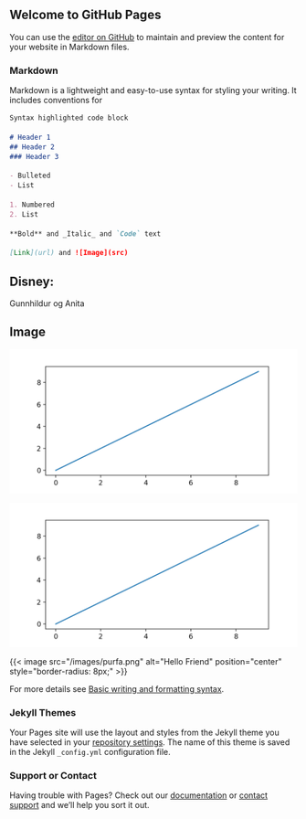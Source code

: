 ## Welcome to GitHub Pages

You can use the [editor on GitHub](https://github.com/Gunnhildurkatrin/socialgraphs-disneyvillains/edit/main/docs/index.md) to maintain and preview the content for your website in Markdown files.


### Markdown

Markdown is a lightweight and easy-to-use syntax for styling your writing. It includes conventions for

```markdown
Syntax highlighted code block

# Header 1
## Header 2
### Header 3

- Bulleted
- List

1. Numbered
2. List

**Bold** and _Italic_ and `Code` text

[Link](url) and ![Image](src)
```

## Disney:
Gunnhildur og Anita

## Image

![image](https://github.com/Gunnhildurkatrin/socialgraphs-disneyvillains/blob/main/images/purfa.png)

![image](/images/purfa.png)


{{< image src="/images/purfa.png" alt="Hello Friend" position="center" style="border-radius: 8px;" >}}




For more details see [Basic writing and formatting syntax](https://docs.github.com/en/github/writing-on-github/getting-started-with-writing-and-formatting-on-github/basic-writing-and-formatting-syntax).

### Jekyll Themes

Your Pages site will use the layout and styles from the Jekyll theme you have selected in your [repository settings](https://github.com/Gunnhildurkatrin/socialgraphs-disneyvillains/settings/pages). The name of this theme is saved in the Jekyll `_config.yml` configuration file.

### Support or Contact

Having trouble with Pages? Check out our [documentation](https://docs.github.com/categories/github-pages-basics/) or [contact support](https://support.github.com/contact) and we’ll help you sort it out.
